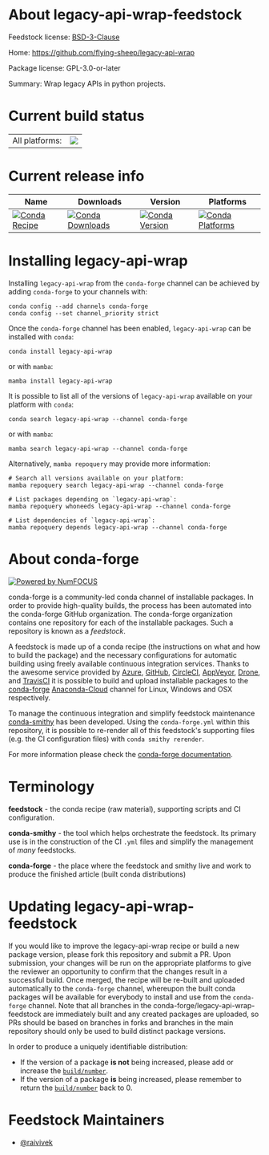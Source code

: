 About legacy-api-wrap-feedstock
===============================

Feedstock license: [BSD-3-Clause](https://github.com/conda-forge/legacy-api-wrap-feedstock/blob/main/LICENSE.txt)

Home: https://github.com/flying-sheep/legacy-api-wrap

Package license: GPL-3.0-or-later

Summary: Wrap legacy APIs in python projects.

Current build status
====================


<table><tr><td>All platforms:</td>
    <td>
      <a href="https://dev.azure.com/conda-forge/feedstock-builds/_build/latest?definitionId=9481&branchName=main">
        <img src="https://dev.azure.com/conda-forge/feedstock-builds/_apis/build/status/legacy-api-wrap-feedstock?branchName=main">
      </a>
    </td>
  </tr>
</table>

Current release info
====================

| Name | Downloads | Version | Platforms |
| --- | --- | --- | --- |
| [![Conda Recipe](https://img.shields.io/badge/recipe-legacy--api--wrap-green.svg)](https://anaconda.org/conda-forge/legacy-api-wrap) | [![Conda Downloads](https://img.shields.io/conda/dn/conda-forge/legacy-api-wrap.svg)](https://anaconda.org/conda-forge/legacy-api-wrap) | [![Conda Version](https://img.shields.io/conda/vn/conda-forge/legacy-api-wrap.svg)](https://anaconda.org/conda-forge/legacy-api-wrap) | [![Conda Platforms](https://img.shields.io/conda/pn/conda-forge/legacy-api-wrap.svg)](https://anaconda.org/conda-forge/legacy-api-wrap) |

Installing legacy-api-wrap
==========================

Installing `legacy-api-wrap` from the `conda-forge` channel can be achieved by adding `conda-forge` to your channels with:

```
conda config --add channels conda-forge
conda config --set channel_priority strict
```

Once the `conda-forge` channel has been enabled, `legacy-api-wrap` can be installed with `conda`:

```
conda install legacy-api-wrap
```

or with `mamba`:

```
mamba install legacy-api-wrap
```

It is possible to list all of the versions of `legacy-api-wrap` available on your platform with `conda`:

```
conda search legacy-api-wrap --channel conda-forge
```

or with `mamba`:

```
mamba search legacy-api-wrap --channel conda-forge
```

Alternatively, `mamba repoquery` may provide more information:

```
# Search all versions available on your platform:
mamba repoquery search legacy-api-wrap --channel conda-forge

# List packages depending on `legacy-api-wrap`:
mamba repoquery whoneeds legacy-api-wrap --channel conda-forge

# List dependencies of `legacy-api-wrap`:
mamba repoquery depends legacy-api-wrap --channel conda-forge
```


About conda-forge
=================

[![Powered by
NumFOCUS](https://img.shields.io/badge/powered%20by-NumFOCUS-orange.svg?style=flat&colorA=E1523D&colorB=007D8A)](https://numfocus.org)

conda-forge is a community-led conda channel of installable packages.
In order to provide high-quality builds, the process has been automated into the
conda-forge GitHub organization. The conda-forge organization contains one repository
for each of the installable packages. Such a repository is known as a *feedstock*.

A feedstock is made up of a conda recipe (the instructions on what and how to build
the package) and the necessary configurations for automatic building using freely
available continuous integration services. Thanks to the awesome service provided by
[Azure](https://azure.microsoft.com/en-us/services/devops/), [GitHub](https://github.com/),
[CircleCI](https://circleci.com/), [AppVeyor](https://www.appveyor.com/),
[Drone](https://cloud.drone.io/welcome), and [TravisCI](https://travis-ci.com/)
it is possible to build and upload installable packages to the
[conda-forge](https://anaconda.org/conda-forge) [Anaconda-Cloud](https://anaconda.org/)
channel for Linux, Windows and OSX respectively.

To manage the continuous integration and simplify feedstock maintenance
[conda-smithy](https://github.com/conda-forge/conda-smithy) has been developed.
Using the ``conda-forge.yml`` within this repository, it is possible to re-render all of
this feedstock's supporting files (e.g. the CI configuration files) with ``conda smithy rerender``.

For more information please check the [conda-forge documentation](https://conda-forge.org/docs/).

Terminology
===========

**feedstock** - the conda recipe (raw material), supporting scripts and CI configuration.

**conda-smithy** - the tool which helps orchestrate the feedstock.
                   Its primary use is in the construction of the CI ``.yml`` files
                   and simplify the management of *many* feedstocks.

**conda-forge** - the place where the feedstock and smithy live and work to
                  produce the finished article (built conda distributions)


Updating legacy-api-wrap-feedstock
==================================

If you would like to improve the legacy-api-wrap recipe or build a new
package version, please fork this repository and submit a PR. Upon submission,
your changes will be run on the appropriate platforms to give the reviewer an
opportunity to confirm that the changes result in a successful build. Once
merged, the recipe will be re-built and uploaded automatically to the
`conda-forge` channel, whereupon the built conda packages will be available for
everybody to install and use from the `conda-forge` channel.
Note that all branches in the conda-forge/legacy-api-wrap-feedstock are
immediately built and any created packages are uploaded, so PRs should be based
on branches in forks and branches in the main repository should only be used to
build distinct package versions.

In order to produce a uniquely identifiable distribution:
 * If the version of a package **is not** being increased, please add or increase
   the [``build/number``](https://docs.conda.io/projects/conda-build/en/latest/resources/define-metadata.html#build-number-and-string).
 * If the version of a package **is** being increased, please remember to return
   the [``build/number``](https://docs.conda.io/projects/conda-build/en/latest/resources/define-metadata.html#build-number-and-string)
   back to 0.

Feedstock Maintainers
=====================

* [@raivivek](https://github.com/raivivek/)

